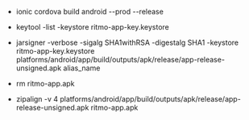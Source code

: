 - ionic cordova build android --prod --release

- keytool -list -keystore ritmo-app-key.keystore

- jarsigner -verbose -sigalg SHA1withRSA -digestalg SHA1 -keystore ritmo-app-key.keystore platforms/android/app/build/outputs/apk/release/app-release-unsigned.apk alias_name

- rm ritmo-app.apk

- zipalign -v 4 platforms/android/app/build/outputs/apk/release/app-release-unsigned.apk ritmo-app.apk
